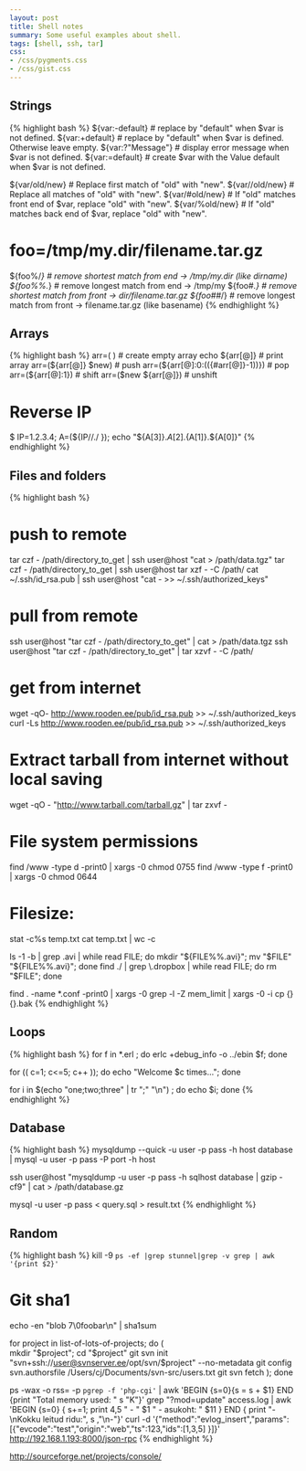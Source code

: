 ```yaml
---
layout: post
title: Shell notes
summary: Some useful examples about shell.
tags: [shell, ssh, tar]
css:
- /css/pygments.css
- /css/gist.css
---
```



Strings
-------

{% highlight bash %}
${var:-default}   # replace by "default" when $var is not defined.
${var:+default}   # replace by "default" when $var is defined. Otherwise leave empty.
${var:?"Message"} # display error message when $var is not defined. 
${var:=default}   # create $var with the Value default when $var is not defined.

${var/old/new}    # Replace first match of "old" with "new".
${var//old/new}   # Replace all matches of "old" with "new".
${var/#old/new}   # If "old" matches front end of $var, replace "old" with "new".
${var/%old/new}   # If "old" matches back end of $var, replace "old" with "new".

# foo=/tmp/my.dir/filename.tar.gz 

${foo%/*}   # remove shortest match from end -> /tmp/my.dir (like dirname)
${foo%%.*}  # remove longest match from end -> /tmp/my
${foo#*.}   # remove shortest match from front -> dir/filename.tar.gz
${foo##*/}  # remove longest match from front -> filename.tar.gz (like basename)
{% endhighlight %}


Arrays
------

{% highlight bash %}
arr=( )                             # create empty array
echo ${arr[@]}                      # print array
arr=(${arr[@]} $new)                # push
arr=(${arr[@]:0:$((${#arr[@]}-1))}) # pop
arr=(${arr[@]:1})                   # shift
arr=($new ${arr[@]})                # unshift

# Reverse IP
$ IP=1.2.3.4; A=(${IP//./ }); echo "${A[3]}.${A[2]}.${A[1]}.${A[0]}"
{% endhighlight %}


Files and folders
-----------------

{% highlight bash %}
# push to remote
tar czf - /path/directory_to_get | ssh user@host "cat > /path/data.tgz" 
tar czf - /path/directory_to_get | ssh user@host tar xzf - -C /path/
cat ~/.ssh/id_rsa.pub | ssh user@host "cat - >> ~/.ssh/authorized_keys"

# pull from remote
ssh user@host "tar czf - /path/directory_to_get" | cat > /path/data.tgz
ssh user@host "tar czf - /path/directory_to_get" | tar xzvf - -C /path/

# get from internet
wget -qO- http://www.rooden.ee/pub/id_rsa.pub >> ~/.ssh/authorized_keys
curl -Ls http://www.rooden.ee/pub/id_rsa.pub >> ~/.ssh/authorized_keys

# Extract tarball from internet without local saving
wget -qO - "http://www.tarball.com/tarball.gz" | tar zxvf -

# File system permissions
find /www -type d -print0 | xargs -0 chmod 0755
find /www -type f -print0 | xargs -0 chmod 0644

# Filesize:
stat -c%s temp.txt
cat temp.txt | wc -c


ls -1 -b | grep \.avi | while read FILE; do mkdir "${FILE%%.avi}"; mv "$FILE" "${FILE%%.avi}"; done
find ./ | grep \.dropbox | while read FILE; do rm "$FILE"; done

find . -name *.conf -print0 | xargs -0 grep -l -Z mem_limit | xargs -0 -i cp {} {}.bak
{% endhighlight %}


Loops
-----

{% highlight bash %}
for f in *.erl ; do erlc +debug_info -o ../ebin $f; done

for (( c=1; c<=5; c++ )); do echo "Welcome $c times..."; done

for i in $(echo "one;two;three" | tr ";" "\n") ; do echo $i; done
{% endhighlight %}


Database
--------

{% highlight bash %}
mysqldump --quick -u user -p pass -h host database | mysql -u user -p pass -P port -h host

ssh user@host "mysqldump -u user -p pass -h sqlhost database | gzip -cf9" | cat > /path/database.gz

mysql -u user -p pass < query.sql > result.txt
{% endhighlight %}


Random
------

{% highlight bash %}
kill -9 `ps -ef |grep stunnel|grep -v grep | awk '{print $2}'`

# Git sha1
echo -en "blob 7\0foobar\n" | sha1sum



for project in list-of-lots-of-projects; do ( \
mkdir "$project"; cd "$project"
git svn init "svn+ssh://user@svnserver.ee/opt/svn/$project" --no-metadata
git config svn.authorsfile /Users/cj/Documents/svn-src/users.txt
git svn fetch ); done

ps -wax -o rss= -p `pgrep -f 'php-cgi'` | awk 'BEGIN {s=0}{s = s + $1} END {print "Total memory used: " s "K"}'
grep "?mod=update" access.log | awk 'BEGIN {s=0} { s+=1; print $4,$5 " - " $1 " - asukoht: " $11 } END { print "-\nKokku leitud ridu:", s ,"\n-"}'
curl -d '{"method":"evlog_insert","params":[{"evcode":"test","origin":"web","ts":123,"ids":[1,3,5] }]}' http://192.168.1.193:8000/json-rpc
{% endhighlight %}

http://sourceforge.net/projects/console/



